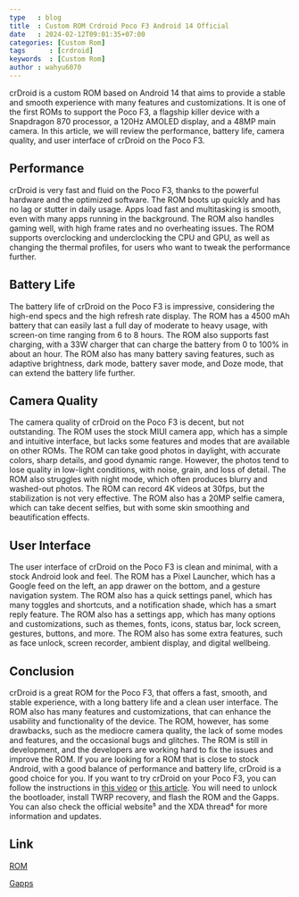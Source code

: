 ```yaml
---
type   : blog
title  : Custom ROM Crdroid Poco F3 Android 14 Official
date   : 2024-02-12T09:01:35+07:00
categories: [Custom Rom]
tags      : [crdroid]
keywords  : [Custom Rom]
author : wahyu6070
---
```


crDroid is a custom ROM based on Android 14 that aims to provide a stable and smooth experience with many features and customizations. It is one of the first ROMs to support the Poco F3, a flagship killer device with a Snapdragon 870 processor, a 120Hz AMOLED display, and a 48MP main camera. In this article, we will review the performance, battery life, camera quality, and user interface of crDroid on the Poco F3.

## Performance

crDroid is very fast and fluid on the Poco F3, thanks to the powerful hardware and the optimized software. The ROM boots up quickly and has no lag or stutter in daily usage. Apps load fast and multitasking is smooth, even with many apps running in the background. The ROM also handles gaming well, with high frame rates and no overheating issues. The ROM supports overclocking and underclocking the CPU and GPU, as well as changing the thermal profiles, for users who want to tweak the performance further.

## Battery Life

The battery life of crDroid on the Poco F3 is impressive, considering the high-end specs and the high refresh rate display. The ROM has a 4500 mAh battery that can easily last a full day of moderate to heavy usage, with screen-on time ranging from 6 to 8 hours. The ROM also supports fast charging, with a 33W charger that can charge the battery from 0 to 100% in about an hour. The ROM also has many battery saving features, such as adaptive brightness, dark mode, battery saver mode, and Doze mode, that can extend the battery life further.

## Camera Quality

The camera quality of crDroid on the Poco F3 is decent, but not outstanding. The ROM uses the stock MIUI camera app, which has a simple and intuitive interface, but lacks some features and modes that are available on other ROMs. The ROM can take good photos in daylight, with accurate colors, sharp details, and good dynamic range. However, the photos tend to lose quality in low-light conditions, with noise, grain, and loss of detail. The ROM also struggles with night mode, which often produces blurry and washed-out photos. The ROM can record 4K videos at 30fps, but the stabilization is not very effective. The ROM also has a 20MP selfie camera, which can take decent selfies, but with some skin smoothing and beautification effects.

## User Interface

The user interface of crDroid on the Poco F3 is clean and minimal, with a stock Android look and feel. The ROM has a Pixel Launcher, which has a Google feed on the left, an app drawer on the bottom, and a gesture navigation system. The ROM also has a quick settings panel, which has many toggles and shortcuts, and a notification shade, which has a smart reply feature. The ROM also has a settings app, which has many options and customizations, such as themes, fonts, icons, status bar, lock screen, gestures, buttons, and more. The ROM also has some extra features, such as face unlock, screen recorder, ambient display, and digital wellbeing.

## Conclusion

crDroid is a great ROM for the Poco F3, that offers a fast, smooth, and stable experience, with a long battery life and a clean user interface. The ROM also has many features and customizations, that can enhance the usability and functionality of the device. The ROM, however, has some drawbacks, such as the mediocre camera quality, the lack of some modes and features, and the occasional bugs and glitches. The ROM is still in development, and the developers are working hard to fix the issues and improve the ROM. If you are looking for a ROM that is close to stock Android, with a good balance of performance and battery life, crDroid is a good choice for you. If you want to try crDroid on your Poco F3, you can follow the instructions in [this video](^3^) or [this article](^6^). You will need to unlock the bootloader, install TWRP recovery, and flash the ROM and the Gapps. You can also check the official website⁵ and the XDA thread⁴ for more information and updates.


## Link

[ROM](https://crdroid.net/alioth/10)

[Gapps](/)
